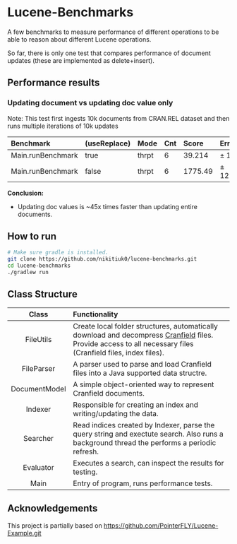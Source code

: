 # Lucene-Benchmarks

A few benchmarks to measure performance of different operations to be able to reason about different Lucene operations.

So far, there is only one test that compares performance of document updates (these are implemented as delete+insert). 

## Performance results
### Updating document vs updating doc value only

Note: This test first ingests 10k documents from CRAN.REL dataset and then runs multiple iterations of 10k updates

|Benchmark        |(useReplace)|Mode |Cnt|Score  |Error   |Units|
|:--              |:--         |:--  |:--|:--    |:--     |:--  |
|Main.runBenchmark|true        |thrpt|6  | 39.214|±   1.186|ops/s|
|Main.runBenchmark|false       |thrpt|6  |1775.49|± 123.876|ops/s|

**Conclusion:**

* Updating doc values is ~45x times faster than updating entire documents.

## How to run

```bash
# Make sure gradle is installed.
git clone https://github.com/nikitiuk0/lucene-benchmarks.git
cd lucene-benchmarks
./gradlew run
```

## Class Structure

|Class|Functionality|
|:--:|:--|
|FileUtils|Create local folder structures, automatically download and decompress [Cranfield](http://ir.dcs.gla.ac.uk/resources/test_collections/cran/) files. Provide access to all necessary files (Cranfield files, index files).|
|FileParser|A parser used to parse and load Cranfield files into a Java supported data structre. |
|DocumentModel|A simple object-oriented way to represent Cranfield documents.|
|Indexer|Responsible for creating an index and writing/updating the data.|
|Searcher|Read indices created by Indexer, parse the query string and exectute search. Also runs a background thread the performs a periodic refresh.|
|Evaluator|Executes a search, can inspect the results for testing.|
|Main|Entry of program, runs performance tests.|

## Acknowledgements
This project is partially based on https://github.com/PointerFLY/Lucene-Example.git
